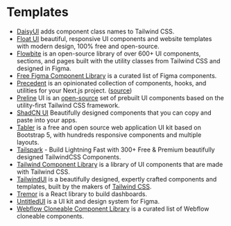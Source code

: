 # Templates

- [DaisyUI](https://daisyui.com) adds component class names to Tailwind CSS.
- [Float UI](https://floatui.com) beautiful, responsive UI components and website templates with modern design, 100% free and open-source.
- [Flowbite](https://flowbite.com) is an open-source library of over 600+ UI components, sections, and pages built with the utility classes from Tailwind CSS and designed in Figma.
- [Free Figma Component Library](https://www.figcomponents.com) is a curated list of Figma components.
- [Precedent](https://precedent.vercel.app) is an opinionated collection of components, hooks, and utilities for your Next.js project. ([source](https://github.com/steven-tey/precedent))
- [Preline](https://preline.co) UI is an [open-source](https://github.com/htmlstreamofficial/preline) set of prebuilt UI components based on the utility-first Tailwind CSS framework.
- [ShadCN UI](https://ui.shadcn.com) Beautifully designed components that you can copy and paste into your apps.
- [Tabler](https://tabler.io) is a free and open source web application UI kit based on Bootstrap 5, with hundreds responsive components and multiple layouts.
- [Tailspark](https://tailspark.co) - Build Lightning Fast with 300+ Free & Premium beautifully designed TailwindCSS Components.
- [Tailwind Component Library](https://www.tailbits.com) is a library of UI components that are made with Tailwind CSS.
- [TailwindUI](https://tailwindui.com) is a beautifully designed, expertly crafted components and templates, built by the makers of [Tailwind CSS](https://tailwindcss.com).
- [Tremor](https://www.tremor.so) is a React library to build dashboards.
- [UntitledUI](https://www.untitledui.com)  is a UI kit and design system for Figma. 
- [Webflow Cloneable Component Library](https://www.flowponent.com) is a curated list of Webflow cloneable components.